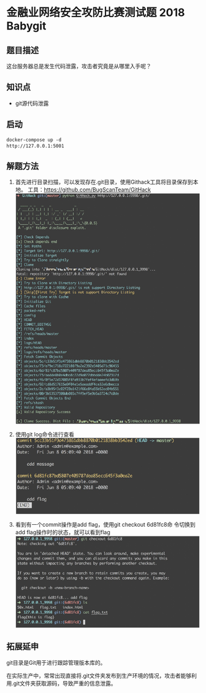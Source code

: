 # 金融业网络安全攻防比赛测试题 2018 Babygit

## 题目描述

这台服务器总是发生代码泄露，攻击者究竟是从哪里入手呢？

## 知识点

- git源代码泄露

## 启动

```
docker-compose up -d
http://127.0.0.1:5001
```

## 解题方法

1. 首先进行目录扫描，可以发现存在.git目录，使用Githack工具将目录保存到本地。
工具：https://github.com/BugScanTeam/GitHack
![](./files/1.png)

2. 使用git log命令进行查看
![](./files/2.png)
3. 看到有一个commit操作是add flag，使用git checkout 6d81fc8命
令切换到add flag操作时的状态，就可以看到flag
![](./files/3.png)

## 拓展延申

git目录是Git用于进行跟踪管理版本库的。

在实际生产中，常常出现直接将.git文件夹发布到生产环境的情况，攻击者能够利用.git文件夹获取源码，导致严重的信息泄露。